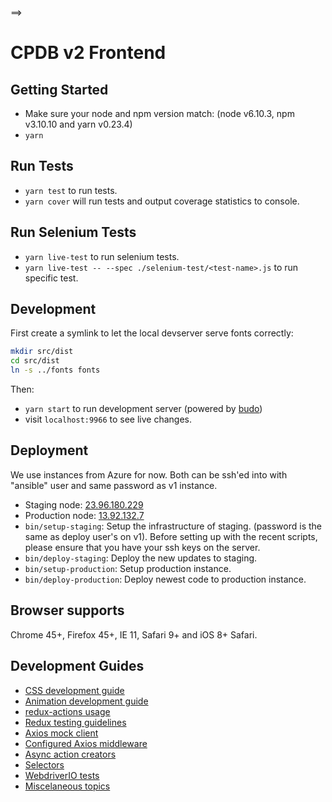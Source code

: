 ==>

# CPDB v2 Frontend

## Getting Started

- Make sure your node and npm version match: (node v6.10.3, npm v3.10.10 and yarn v0.23.4)
- `yarn`

## Run Tests

- `yarn test` to run tests.
- `yarn cover` will run tests and output coverage statistics to console.

## Run Selenium Tests

- `yarn live-test` to run selenium tests.
- `yarn live-test -- --spec ./selenium-test/<test-name>.js` to run specific test.

## Development

First create a symlink to let the local devserver serve fonts correctly:

```bash
mkdir src/dist
cd src/dist
ln -s ../fonts fonts
```

Then:

- `yarn start` to run development server (powered by [budo](https://github.com/mattdesl/budo))
- visit `localhost:9966` to see live changes.

## Deployment

We use instances from Azure for now. Both can be ssh'ed into with "ansible" user and same password as v1 instance.

- Staging node: [23.96.180.229](http://23.96.180.229)
- Production node: [13.92.132.7](http://13.92.132.7)
- `bin/setup-staging`: Setup the infrastructure of staging. (password is the same as deploy user's on v1). Before setting up with the recent scripts, please ensure that you have your ssh keys on the server.
- `bin/deploy-staging`: Deploy the new updates to staging.
- `bin/setup-production`: Setup production instance.
- `bin/deploy-production`: Deploy newest code to production instance.

## Browser supports

Chrome 45+, Firefox 45+, IE 11, Safari 9+ and iOS 8+ Safari.

## Development Guides

- [CSS development guide](docs/css-development-guide.md)
- [Animation development guide](docs/animation-development-guide.md)
- [redux-actions usage](https://github.com/acdlite/redux-actions#usage)
- [Redux testing guidelines](http://redux.js.org/docs/recipes/WritingTests.html)
- [Axios mock client](docs/axios-mock-client-development-guide.md)
- [Configured Axios middleware](docs/configured-axios-middleware-development-guide.md)
- [Async action creators](docs/async-action-creators-development-guide.md)
- [Selectors](docs/selectors-development-guide.md)
- [WebdriverIO tests](docs/webdriverio.md)
- [Miscelaneous topics](docs/miscellaneous-frontend-best-practices.md)

